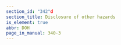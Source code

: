 ```yaml
---
section_id: "342"d
section_title: Disclosure of other hazards
is_element: true
abbr: DOH
page_in_manual: 340-3
---
```

